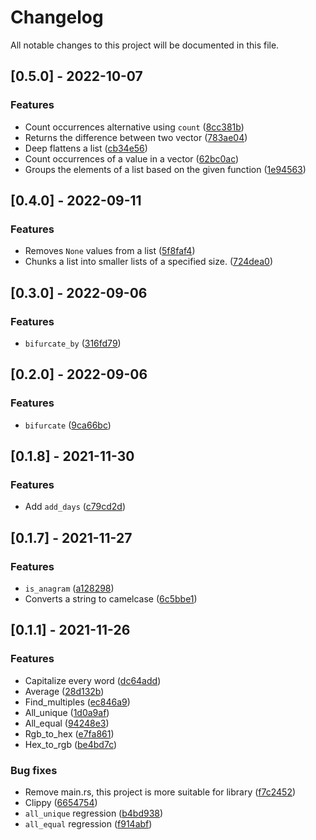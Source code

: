 # Changelog

All notable changes to this project will be documented in this file.

## [0.5.0] - 2022-10-07

### Features

- Count occurrences alternative using `count` ([8cc381b](8cc381b5af9b9f188edb4337618454aa37f5752b))
- Returns the difference between two vector ([783ae04](783ae0494bd14af0a6d0212c35caa65776c03b39))
- Deep flattens a list ([cb34e56](cb34e562da6a973c9a51b54374620d0b9d74250a))
- Count occurrences of a value in a vector ([62bc0ac](62bc0ac18bbc8540aa7206eda6a98f6b9de4a852))
- Groups the elements of a list based on the given function ([1e94563](1e945630e20f69dfeee9251519c97da54d236163))

## [0.4.0] - 2022-09-11

### Features

- Removes `None` values from a list ([5f8faf4](5f8faf44e403935280c370a94829715054888d0e))
- Chunks a list into smaller lists of a specified size. ([724dea0](724dea073b7e5fc74a8498a2af3fc517114437ad))

## [0.3.0] - 2022-09-06

### Features

- `bifurcate_by` ([316fd79](316fd79e89f3759083a1bb2c5f797727b0e9bf91))

## [0.2.0] - 2022-09-06

### Features

- `bifurcate` ([9ca66bc](9ca66bc747ee7af6e4d5ca227187e96d7e8f084b))

## [0.1.8] - 2021-11-30

### Features

- Add `add_days` ([c79cd2d](c79cd2d6b8c9a4976e84f853e7bfd459e58ae761))

## [0.1.7] - 2021-11-27

### Features

- `is_anagram` ([a128298](a128298ea407a16d5f974ddf03d9f950b0af7c49))
- Converts a string to camelcase ([6c5bbe1](6c5bbe10da11fc87491e95c7afc1e98825f8edd1))

## [0.1.1] - 2021-11-26

### Features

- Capitalize every word ([dc64add](dc64add2662ba89ab654696107293ebce5c4d118))
- Average ([28d132b](28d132bbcf3ea6b5685f07d3b0fe28295e30b13e))
- Find_multiples ([ec846a9](ec846a91e5043b73c3ca5a19cd84260bd15287f7))
- All_unique ([1d0a9af](1d0a9afa6b0bc44ca7699ac1749ca7c714bd4888))
- All_equal ([94248e3](94248e3ea4411bba3a13864f897d6624b9f9d7d8))
- Rgb_to_hex ([e7fa861](e7fa861d14b4a79208b4f86019e6affce3573958))
- Hex_to_rgb ([be4bd7c](be4bd7c856a0997e84d7b5cc13105d6f104ed602))

### Bug fixes

- Remove main.rs, this project is more suitable for library ([f7c2452](f7c245299485fd5c0d4ba5cbee8c821fc87fd384))
- Clippy ([6654754](6654754699f0a6506c22c352237e35b7fbda8ed0))
- `all_unique` regression ([b4bd938](b4bd93835657995205eca068cbc42088df69763b))
- `all_equal` regression ([f914abf](f914abf49f4c8679426a5c230270888ee40bc9e8))
